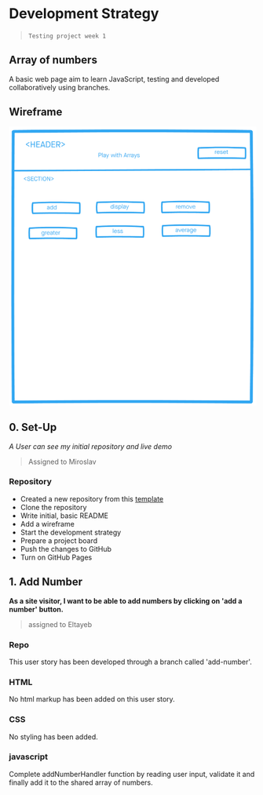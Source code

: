 # Development Strategy

> `Testing project week 1`

## Array of numbers

A basic web page aim to learn JavaScript, testing and developed collaboratively using branches.

## Wireframe

![wireframe](img/array.png)

## 0. Set-Up

_A User can see my initial repository and live demo_

> Assigned to Miroslav

### Repository

- Created a new repository from this [template](https://github.com/HackYourFutureBelgium/array-of-numbers)
- Clone the repository
- Write initial, basic README
- Add a wireframe
- Start the development strategy
- Prepare a project board
- Push the changes to GitHub
- Turn on GitHub Pages

## 1. Add Number

**As a site visitor, I want to be able to add numbers by clicking on 'add a number' button.**

> assigned to Eltayeb

### Repo

This user story has been developed through a branch called 'add-number'.

### HTML

No html markup has been added on this user story.

### CSS

No styling has been added.

### javascript

Complete addNumberHandler function by reading user input, validate it and finally add it to the shared array of numbers.
